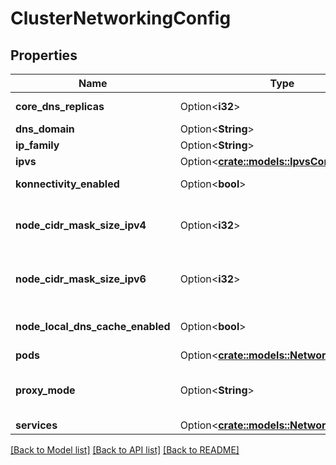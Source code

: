 # ClusterNetworkingConfig

## Properties

Name | Type | Description | Notes
------------ | ------------- | ------------- | -------------
**core_dns_replicas** | Option<**i32**> | CoreDNSReplicas is the number of desired pods of user cluster coredns deployment. | [optional]
**dns_domain** | Option<**String**> | Domain name for services. | [optional]
**ip_family** | Option<**String**> | +kubebuilder:validation:Enum=\"\";IPv4;IPv4+IPv6 | [optional]
**ipvs** | Option<[**crate::models::IpvsConfiguration**](IPVSConfiguration.md)> |  | [optional]
**konnectivity_enabled** | Option<**bool**> | KonnectivityEnabled enables konnectivity for controlplane to node network communication. | [optional]
**node_cidr_mask_size_ipv4** | Option<**i32**> | NodeCIDRMaskSizeIPv4 is the mask size used to address the nodes within provided IPv4 Pods CIDR. It has to be larger than the provided IPv4 Pods CIDR. Defaults to 24. +optional | [optional]
**node_cidr_mask_size_ipv6** | Option<**i32**> | NodeCIDRMaskSizeIPv6 is the mask size used to address the nodes within provided IPv6 Pods CIDR. It has to be larger than the provided IPv6 Pods CIDR. Defaults to 64. +optional | [optional]
**node_local_dns_cache_enabled** | Option<**bool**> | NodeLocalDNSCacheEnabled controls whether the NodeLocal DNS Cache feature is enabled. Defaults to true. | [optional]
**pods** | Option<[**crate::models::NetworkRanges**](NetworkRanges.md)> |  | [optional]
**proxy_mode** | Option<**String**> | ProxyMode defines the kube-proxy mode (\"ipvs\" / \"iptables\" / \"ebpf\"). Defaults to \"ipvs\". \"ebpf\" disables kube-proxy and requires CNI support. | [optional]
**services** | Option<[**crate::models::NetworkRanges**](NetworkRanges.md)> |  | [optional]

[[Back to Model list]](../README.md#documentation-for-models) [[Back to API list]](../README.md#documentation-for-api-endpoints) [[Back to README]](../README.md)


